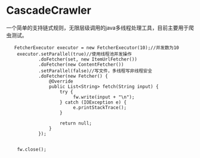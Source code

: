 # CascadeCrawler

一个简单的支持链式规则，无限层级调用的java多线程处理工具，目前主要用于爬虫测试。



	   FetcherExecutor executor = new FetcherExecutor(10);//并发数为10
        executor.setParallel(true)//使用线程池并发操作
        		.doFetcher(set, new ItemUrlFetcher())
                .doFetcher(new ContentFetcher())
                .setParallel(false)//写文件，多线程写非线程安全
                .doFetcher(new Fetcher() {
                    @Override
                    public List<String> fetch(String input) {
                        try {
                             fw.write(input + "\n");
                        } catch (IOException e) {
                             e.printStackTrace();
                        }

                        return null;
                    }
                });


        fw.close();
  

